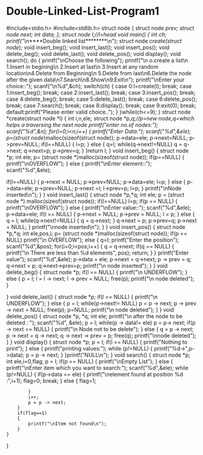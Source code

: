 # Double-Linked-List-Program1
#include<stdio.h>
#include<stdlib.h>
struct node
{
    struct node *prev;
    struct node *next;
    int data;
};
struct node *l;//l=head
void main()
{
    int ch;
        printf("\n*******Double linked list********\n");
        struct node *create(struct node*);
        void insert_beg();
        void insert_last();
        void insert_pos();
        void delete_beg();
        void delete_last();
        void delete_pos();
        void display();
        void search();
        do
        {
        printf("\nChoose the following");
        printf("\n o.create a list\n 1.Insert in begining\n 2.Insert at last\n 3.Insert at any random location\n4.Delete from Beginning\n 5.Delete from last\n6.Delete the node after the given data\n7.Search\n8.Show\n9.Exit\n");
        printf("\nEnter your choice::");
        scanf("\n%d",&ch);
        switch(ch)
        {
            case 0:l=create(l);
            break;
            case 1:insert_beg();
            break;
            case 2:insert_last();
            break;
            case 3:insert_pos();
            break;
            case 4:delete_beg();
            break;
            case 5:delete_last();
            break;
            case 6:delete_pos();
            break;
            case 7:search();
            break;
            case 8:display();
            break;
            case 9:exit(0);
            break;
            default:printf("Please enter valid choice..");
        }
    }while(ch<=9);
}
 struct node *create(struct node *l)
{
     int i,n,ele;
     struct node *p,*q;//p=new node,q=which helps a traversing the next node
     printf("enter no.of nodes:");
     scanf("%d",&n);
     for(i=0;i<n;i++)
    {
                printf("Enter Data:");
                scanf("%d",&ele);
                p=(struct node*)malloc(sizeof(struct node));
                p->data=ele;
                p->next=NULL;
                p->prev=NULL;
                if(l==NULL)
                {
                        l=p;
                }
                else
                {
                   q=l;
                    while(q->next!=NULL)
                       q = q->next;
                        q->next=p;
                        p->prev=q;
                 }
    }return l;
}
void insert_beg()
{
   struct node *p;
   int ele;
   p= (struct node *)malloc(sizeof(struct node));
   if(p==NULL)
   {
       printf("\nOVERFLOW");
   }
   else
   {
    printf("\nEnter element::");
    scanf("%d",&ele);

   if(l==NULL)
   {
       p->next = NULL;
       p->prev=NULL;
       p->data=ele;
       l=p;
   }
   else
   {
       p->data=ele;
       p->prev=NULL;
       p->next =l;
       l->prev=p;
       l=p;
   }
   printf("\nNode inserted\n");
}
}
void insert_last()
{
   struct node *p,*q;
   int ele;
   p = (struct node *) malloc(sizeof(struct node));
   if(l==NULL)
    l=p;
   if(p == NULL)
   {
       printf("\nOVERFLOW");
   }
   else
   {
       printf("\nEnter value::");
       scanf("%d",&ele);
        p->data=ele;
       if(l == NULL)
       {
           p->next = NULL;
           p->prev = NULL;
           l = p;
       }
       else
       {
          q = l;
          while(q->next!=NULL)
          {
              q = q->next;
          }
          q->next = p;
          p->prev=q;
          p->next = NULL;
          }
       printf("\nnode inserted\n");
   }
}
void insert_pos()
{
   struct node *p,*q;
   int ele,pos,i;
   p= (struct node *)malloc(sizeof(struct node));
   if(p == NULL)
       printf("\n OVERFLOW");
   else
   {
       q=l;
       printf("Enter the position");
       scanf("%d",&pos);
       for(i=0;i<pos;i++)
       {
           q = q->next;
           if(q == NULL)
           {
               printf("\n There are less than %d elements", pos);
               return;
           }
       }
       printf("Enter value");
       scanf("%d",&ele);
       p->data = ele;
       p->next = q->next;
       p -> prev = q;
       q->next = p;
       q->next->prev=p;
       printf("\n node inserted");
   }
}
void delete_beg()
{
    struct node *p;
    if(l == NULL)
    {
        printf("\n UNDERFLOW");
    }
    else
    {
        p = l;
        l = l -> next;
        l -> prev = NULL;
        free(p);
        printf("\n node deleted");
    }

}
void delete_last()
{
    struct node *p;
    if(l == NULL)
    {
        printf("\n UNDERFLOW");
    }
    else
    {
        p = l;
        while(p->next!= NULL)
            p = p -> next;
        p -> prev -> next = NULL;
        free(p);
        p=NULL;
        printf("\n node deleted");
    }
}
void delete_pos()
{
    struct node *p, *q;
    int ele;
    printf("\n after the node to be deleted : ");
    scanf("%d", &ele);
    p = l;
    while(p -> data!= ele)
    p = p-> next;
    if(p -> next == NULL)
    {
        printf("\n Node not to be delete");
    }
    else
    {
        q = p -> next;
        p -> next = q -> next;
        q -> next -> prev = p;
        free(q);
        printf("\nnode deleted");
    }
}
void display()
{
    struct node *p;
    p = l;
    if(l == NULL)
    {
        printf("Nothing to print");
    }
    else
    {
        printf("printing values:");
        while (p!=NULL)
        {
            printf("%d->",p->data);
            p = p -> next;
        }
    }printf("NULL\n");
}
void search()
{
    struct node *p;
    int ele,i=0,flag;
    p = l;
    if(p == NULL)
    {
        printf("\nEmpty List");
    }
    else
    {
        printf("\nEnter item which you want to search:");
        scanf("%d",&ele);
        while (p!=NULL)
        {
            if(p->data == ele)
            {
                printf("\nelement found at position %d :",i+1);
                flag=0;
                break;
            }
            else
            {
                flag=1;

            }
            i++;
            p = p -> next;
        }
        if(flag==1)
        {
            printf("\nItem not found\n");
        }
    }
}
